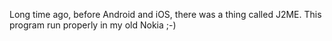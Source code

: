 Long time ago, before Android and iOS, there was a thing called J2ME.
This program run properly in my old Nokia ;-)